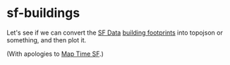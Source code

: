 sf-buildings
============

Let's see if we can convert the [SF Data](https://data.sfgov.org/) [building footprints](https://data.sfgov.org/Facilities-and-Structures/Building-Footprints-Zipped-Shapefile-Format-/jezr-5bxm) into topojson or something, and then plot it.

(With apologies to [Map Time SF](http://maptimesf.tumblr.com/post/53078858337/explorations-in-qgis-from-the-very-first-map-time).)